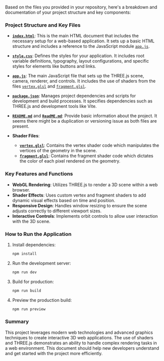 Based on the files you provided in your repository, here's a breakdown and documentation of your project structure and key components:

### Project Structure and Key Files

- **[`index.html`](index.html#L1-L27)**: This is the main HTML document that includes the necessary setup for a web-based application. It sets up a basic HTML structure and includes a reference to the JavaScript module [`app.js`](app.js).

- **[`style.css`](style.css)**: Defines the styles for your application. It includes root variable definitions, typography, layout configurations, and specific styles for elements like buttons and links.

- **[`app.js`](app.js)**: The main JavaScript file that sets up the THREE.js scene, camera, renderer, and controls. It includes the use of shaders from the files [`vertex.glsl`](assets/shaders/vertex.glsl) and [`fragment.glsl`](assets/shaders/fragment.glsl).

- **[`package.json`](package.json)**: Manages project dependencies and scripts for development and build processes. It specifies dependencies such as THREE.js and development tools like Vite.

- **[`README.md`](README.md)** and **[`ReadME.md`](ReadME.md)**: Provide basic information about the project. It seems there might be a duplication or versioning issue as both files are present.

- **Shader Files**:
  - **[`vertex.glsl`](assets/shaders/vertex.glsl)**: Contains the vertex shader code which manipulates the vertices of the geometry in the scene.
  - **[`fragment.glsl`](assets/shaders/fragment.glsl)**: Contains the fragment shader code which dictates the color of each pixel rendered on the geometry.

### Key Features and Functions

- **WebGL Rendering**: Utilizes THREE.js to render a 3D scene within a web browser.
- **Shader Effects**: Uses custom vertex and fragment shaders to add dynamic visual effects based on time and position.
- **Responsive Design**: Handles window resizing to ensure the scene adjusts correctly to different viewport sizes.
- **Interactive Controls**: Implements orbit controls to allow user interaction with the 3D scene.

### How to Run the Application

1. Install dependencies:
   ```bash
   npm install
   ```

2. Run the development server:
   ```bash
   npm run dev
   ```

3. Build for production:
   ```bash
   npm run build
   ```

4. Preview the production build:
   ```bash
   npm run preview
   ```

### Summary

This project leverages modern web technologies and advanced graphics techniques to create interactive 3D web applications. The use of shaders and THREE.js demonstrates an ability to handle complex rendering tasks in a web environment. This document should help new developers understand and get started with the project more efficiently.
